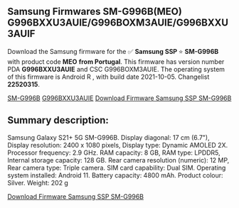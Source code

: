 <h2>Samsung Firmwares SM-G996B(MEO) G996BXXU3AUIE/G996BOXM3AUIE/G996BXXU3AUIF</h2>
Download the Samsung firmware for the ✅ <strong>Samsung SSP </strong> ⭐ <strong>SM-G996B</strong> with product code <strong>MEO</strong> <strong> from Portugal</strong>. This firmware has version number PDA <strong>G996BXXU3AUIE</strong> and CSC G996BOXM3AUIE. The operating system of this firmware is Android R , with build date 2021-10-05. Changelist <strong>22520315</strong>.


[SM-G996B](https://samfirm.shop/samsung/model/SM-G996B)
[G996BXXU3AUIE](https://samfirm.shop/samsung/pda/G996BXXU3AUIE)
[Download Firmware Samsung SSP SM-G996B](https://samfirm.shop/samsung/firmware/462950)
<h2>Summary description:</h2>
<p>Samsung Galaxy S21+ 5G SM-G996B. Display diagonal: 17 cm (6.7"), Display resolution: 2400 x 1080 pixels, Display type: Dynamic AMOLED 2X. Processor frequency: 2.9 GHz. RAM capacity: 8 GB, RAM type: LPDDR5, Internal storage capacity: 128 GB. Rear camera resolution (numeric): 12 MP, Rear camera type: Triple camera. SIM card capability: Dual SIM. Operating system installed: Android 11. Battery capacity: 4800 mAh. Product colour: Silver. Weight: 202 g</p>


[Download Firmware Samsung SSP SM-G996B](https://samfirm.shop/samsung/firmware/462950)
